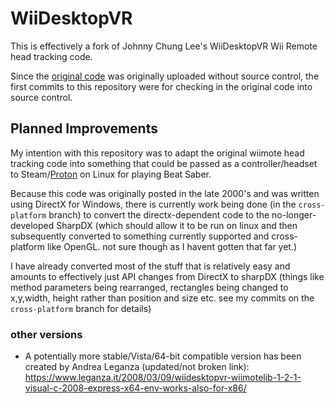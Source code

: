 # WiiDesktopVR

This is effectively a fork of Johnny Chung Lee's WiiDesktopVR Wii Remote head tracking code.

Since the [original code](http://johnnylee.net/projects/wii/) was originally uploaded without source control, the first commits to this repository were for checking in the original code into source control.


## Planned Improvements

My intention with this repository was to adapt the original wiimote head tracking code into something that could be passed as a controller/headset to Steam/[Proton](https://www.protondb.com/) on Linux for playing Beat Saber.

Because this code was originally posted in the late 2000's and was written using DirectX for Windows, there is currently work being done (in the `cross-platform` branch) to convert the directx-dependent code to the no-longer-developed SharpDX (which should allow it to be run on linux and then subsequently converted to something currently supported and cross-platform like OpenGL. not sure though as I havent gotten that far yet.)


I have already converted most of the stuff that is relatively easy and amounts to effectively just API changes from DirectX to sharpDX (things like method parameters being rearranged, rectangles being changed to x,y,width, height rather than position and size etc. see my commits on the  `cross-platform` branch for details)


### other versions
- A potentially more stable/Vista/64-bit compatible version has been created by Andrea Leganza (updated/not broken link): https://www.leganza.it/2008/03/09/wiidesktopvr-wiimotelib-1-2-1-visual-c-2008-express-x64-env-works-also-for-x86/
